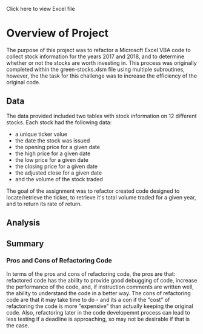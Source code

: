 Click here to view Excel file

# Overview of Project
The purpose of this project was to refactor a Microsoft Excel VBA code to collect stock information for the years 2017 and 2018, and to determine whether or not the stocks are worth investing in. This process was originally completed within the green-stocks.xlsm file using multiple subroutines, however, the the task for this challenge was to increase the efficiency of the original code.

## Data
The data provided included two tables with stock information on 12 different stocks. Each stock had the following data: 
- a unique ticker value
- the date the stock was issued
- the opening price for a given date
- the high price for a given date
- the low price for a given date
- the closing price for a given date
- the adjusted close for a given date
- and the volume of the stock traded

The goal of the assignment was to refactor created code designed to locate/retrieve the ticker, to retrieve it's total volume traded for a given year, and to return its rate of return.

## Analysis







## Summary

### Pros and Cons of Refactoring Code
In terms of the pros and cons of refactoring code, the pros are that: refactored code has the ability to provide good debugging of code, increase the performance of the code, and, if instruction comments are written well, the ability to understand the code in a better way.  The cons of refactoring code are that it may take time to do - and its a con if the "cost" of refactoring the code is more "expensive" than actually keeping the original code.  Also, refactoring later in the code developemnt process can lead to less testing if a deadline is approaching, so may not be desirable if that is the case.











